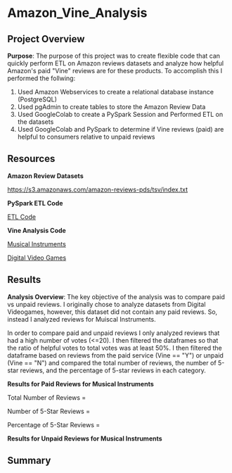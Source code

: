 # Amazon_Vine_Analysis

## Project Overview
**Purpose**: The purpose of this project was to create flexible code that can quickly perform ETL on Amazon reviews datasets and analyze how helpful Amazon's paid "Vine" reviews are for these products. To accomplish this I performed the follwing:

1. Used Amazon Webservices to create a relational database instance (PostgreSQL)
2. Used pgAdmin to create tables to store the Amazon Review Data
3. Used GoogleColab to create a PySpark Session and Performed ETL on the datasets
4. Used GoogleColab and PySpark to determine if Vine reviews (paid) are helpful to consumers relative to unpaid reviews

## Resources
**Amazon Review Datasets**

https://s3.amazonaws.com/amazon-reviews-pds/tsv/index.txt

**PySpark ETL Code**

[ETL Code](Amazon_Reviews_ETL.ipynb)

**Vine Analysis Code**


[Musical Instruments](Vine_Review_Analysis_Instruments.ipynb)

[Digital Video Games](Vine_Review_Analysis_DigVideoGames.ipynb)

## Results
**Analysis Overview**: The key objective of the analysis was to compare paid vs unpaid reviews. I originally chose to analyze datasets from Digital Videogames, however, this dataset did not contain any paid reviews. So, instead I analyzed reviews for Muiscal Instruments. 

In order to compare paid and unpaid reviews I only analyzed reviews that had a high number of votes (<=20). I then filtered the dataframes so that the ratio of helpful votes to total votes was at least 50%. I then filtered the dataframe based on reviews from the paid service (Vine == "Y") or unpaid (Vine == "N") and compared the total number of reviews, the number of 5-star reviews, and the percentage of 5-star reviews in each category.

**Results for Paid Reviews for Musical Instruments**

Total Number of Reviews = 

Number of 5-Star Reviews = 

Percentage of 5-Star Reviews = 

**Results for Unpaid Reviews for Musical Instruments**

## Summary
